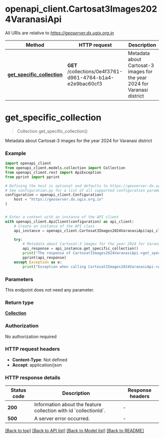 # openapi_client.Cartosat3Images2024VaranasiApi

All URIs are relative to *https://geoserver.dx.ugix.org.in*

Method | HTTP request | Description
------------- | ------------- | -------------
[**get_specific_collection**](Cartosat3Images2024VaranasiApi.md#get_specific_collection) | **GET** /collections/0e4f3761-d961-4764-b1a4-e2e9bac60cf3 | Metadata about Cartosat-3 images for the year 2024 for Varanasi district


# **get_specific_collection**
> Collection get_specific_collection()

Metadata about Cartosat-3 images for the year 2024 for Varanasi district

### Example


```python
import openapi_client
from openapi_client.models.collection import Collection
from openapi_client.rest import ApiException
from pprint import pprint

# Defining the host is optional and defaults to https://geoserver.dx.ugix.org.in
# See configuration.py for a list of all supported configuration parameters.
configuration = openapi_client.Configuration(
    host = "https://geoserver.dx.ugix.org.in"
)


# Enter a context with an instance of the API client
with openapi_client.ApiClient(configuration) as api_client:
    # Create an instance of the API class
    api_instance = openapi_client.Cartosat3Images2024VaranasiApi(api_client)

    try:
        # Metadata about Cartosat-3 images for the year 2024 for Varanasi district
        api_response = api_instance.get_specific_collection()
        print("The response of Cartosat3Images2024VaranasiApi->get_specific_collection:\n")
        pprint(api_response)
    except Exception as e:
        print("Exception when calling Cartosat3Images2024VaranasiApi->get_specific_collection: %s\n" % e)
```



### Parameters

This endpoint does not need any parameter.

### Return type

[**Collection**](Collection.md)

### Authorization

No authorization required

### HTTP request headers

 - **Content-Type**: Not defined
 - **Accept**: application/json

### HTTP response details

| Status code | Description | Response headers |
|-------------|-------------|------------------|
**200** | Information about the feature collection with id &#x60;collectionId&#x60;. |  -  |
**500** | A server error occurred. |  -  |

[[Back to top]](#) [[Back to API list]](../README.md#documentation-for-api-endpoints) [[Back to Model list]](../README.md#documentation-for-models) [[Back to README]](../README.md)

